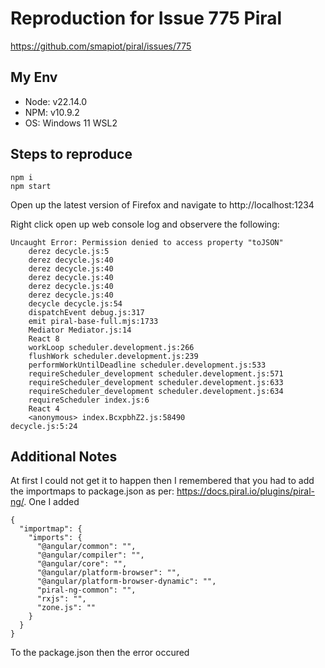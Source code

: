 # Reproduction for Issue 775 Piral

https://github.com/smapiot/piral/issues/775

## My Env

- Node: v22.14.0
- NPM: v10.9.2
- OS: Windows 11 WSL2

## Steps to reproduce


```
npm i
npm start
```

Open up the latest version of Firefox and navigate to http://localhost:1234

Right click open up web console log and observere the following:

```
Uncaught Error: Permission denied to access property "toJSON"
    derez decycle.js:5
    derez decycle.js:40
    derez decycle.js:40
    derez decycle.js:40
    derez decycle.js:40
    derez decycle.js:40
    decycle decycle.js:54
    dispatchEvent debug.js:317
    emit piral-base-full.mjs:1733
    Mediator Mediator.js:14
    React 8
    workLoop scheduler.development.js:266
    flushWork scheduler.development.js:239
    performWorkUntilDeadline scheduler.development.js:533
    requireScheduler_development scheduler.development.js:571
    requireScheduler_development scheduler.development.js:633
    requireScheduler_development scheduler.development.js:634
    requireScheduler index.js:6
    React 4
    <anonymous> index.BcxpbhZ2.js:58490
decycle.js:5:24
```

## Additional Notes

At first I could not get it to happen then I remembered that you had to add the importmaps to package.json as per: https://docs.piral.io/plugins/piral-ng/. One I added 

```
{
  "importmap": {
    "imports": {
      "@angular/common": "",
      "@angular/compiler": "",
      "@angular/core": "",
      "@angular/platform-browser": "",
      "@angular/platform-browser-dynamic": "",
      "piral-ng-common": "",
      "rxjs": "",
      "zone.js": ""
    }
  }
}
```

To the package.json then the error occured

